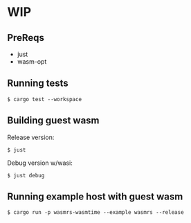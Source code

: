 # WIP

## PreReqs

- just
- wasm-opt

## Running tests

```
$ cargo test --workspace
```

## Building guest wasm

Release version:

```
$ just
```

Debug version w/wasi:

```
$ just debug
```

## Running example host with guest wasm

```
$ cargo run -p wasmrs-wasmtime --example wasmrs --release
```
